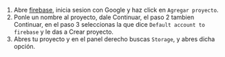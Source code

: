 1. Abre [firebase](https://console.firebase.google.com/u/0/), inicia sesion con Google y haz click en `Agregar proyecto`.
2. Ponle un nombre al proyecto, dale Continuar, el paso 2 tambien Continuar, en el paso 3 seleccionas la que dice `Default account to firebase` y le das a Crear proyecto.
3. Abres tu proyecto y en el panel derecho buscas `Storage`, y abres dicha opción.